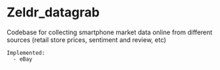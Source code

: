 # Zeldr_datagrab
Codebase for collecting smartphone market data online from different sources (retail store prices, sentiment and review, etc)
    
    Implemented:
      - eBay
